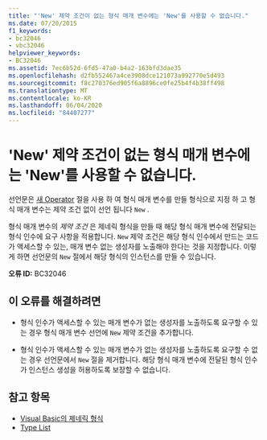 ```yaml
---
title: "'New' 제약 조건이 없는 형식 매개 변수에는 'New'를 사용할 수 없습니다."
ms.date: 07/20/2015
f1_keywords:
- bc32046
- vbc32046
helpviewer_keywords:
- BC32046
ms.assetid: 7ec6b52d-6fd5-47a0-b4a2-163bfd3dae35
ms.openlocfilehash: d2fb552467a4ce3908dce121073a992770e5d493
ms.sourcegitcommit: f8c270376ed905f6a8896ce0fe25b4f4b38ff498
ms.translationtype: MT
ms.contentlocale: ko-KR
ms.lasthandoff: 06/04/2020
ms.locfileid: "84407277"
---
```

# <a name="new-cannot-be-used-on-a-type-parameter-that-does-not-have-a-new-constraint"></a>'New' 제약 조건이 없는 형식 매개 변수에는 'New'를 사용할 수 없습니다.
선언문은 [새 Operator](../language-reference/operators/new-operator.md) 절을 사용 하 여 형식 매개 변수를 만들 형식으로 지정 하 고 형식 매개 변수는 제약 조건 없이 선언 됩니다 `New` .  
  
 형식 매개 변수의 *제약 조건* 은 제네릭 형식을 만들 때 해당 형식 매개 변수에 전달되는 형식 인수에 요구 사항을 적용합니다. `New` 제약 조건은 해당 형식 인수에서 만드는 코드가 액세스할 수 있는, 매개 변수 없는 생성자를 노출해야 한다는 것을 지정합니다. 이렇게 하면 선언문의 `New` 절에서 해당 형식의 인스턴스를 만들 수 있습니다.  
  
 **오류 ID:** BC32046  
  
## <a name="to-correct-this-error"></a>이 오류를 해결하려면  
  
- 형식 인수가 액세스할 수 있는 매개 변수가 없는 생성자를 노출하도록 요구할 수 있는 경우 형식 매개 변수 선언에 `New` 제약 조건을 추가합니다.  
  
- 형식 인수가 액세스할 수 있는 매개 변수가 없는 생성자를 노출하도록 요구할 수 없는 경우 선언문에서 `New` 절을 제거합니다. 해당 형식 매개 변수에 전달된 형식 인수가 인스턴스 생성을 허용하도록 보장할 수 없습니다.  
  
## <a name="see-also"></a>참고 항목

- [Visual Basic의 제네릭 형식](../programming-guide/language-features/data-types/generic-types.md)
- [Type List](../language-reference/statements/type-list.md)
